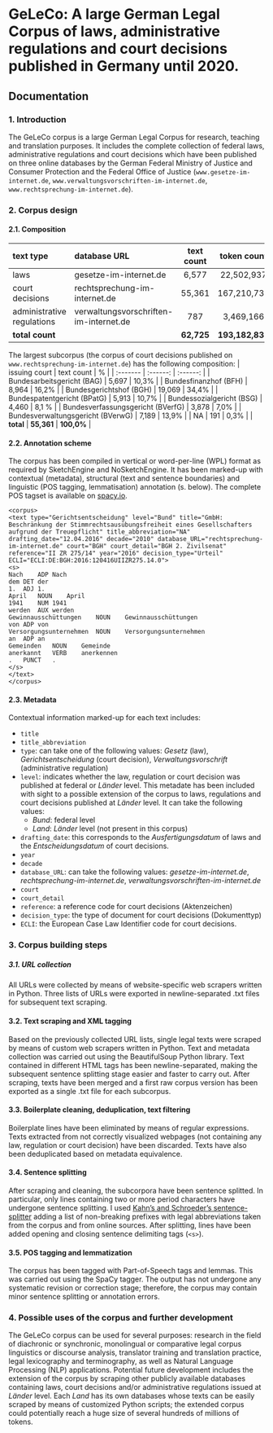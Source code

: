 # GeLeCo: A large German Legal Corpus of laws, administrative regulations and court decisions published in Germany until 2020.

## Documentation

### 1.  Introduction
The GeLeCo corpus is a large German Legal Corpus for research, teaching and translation purposes. It includes the complete collection of federal laws, administrative regulations and court decisions which have been published on three online databases by the German Federal Ministry of Justice and Consumer Protection and the Federal Office of Justice (`www.gesetze-im-internet.de`, `www.verwaltungsvorschriften-im-internet.de`, `www.rechtsprechung-im-internet.de`).

### 2.	Corpus design
#### 2.1.	Composition

| text type |	database URL | text count	| token count |
| :--------- | :--------- | :---------: | :---------: |
|laws |	gesetze-im-internet.de |	6,577	| 22,502,937 |
|court decisions |	rechtsprechung-im-internet.de |	55,361	| 167,210,730 |
|administrative regulations |	verwaltungsvorschriften-im-internet.de |	787	| 3,469,166 |
|**total count** |  |	**62,725** |	**193,182,833** |

The largest subcorpus (the corpus of court decisions published on `www.rechtsprechung-im-internet.de`) has the following composition: 
| issuing court | text count | % |
| :------- | :------: | :------: |
| Bundesarbeitsgericht (BAG) | 5,697 | 10,3% |
| Bundesfinanzhof (BFH) | 8,964 | 16,2% |
| Bundesgerichtshof (BGH) | 19,069 | 34,4% |
| Bundespatentgericht (BPatG) | 5,913 | 10,7% |
| Bundessozialgericht (BSG) | 4,460 | 8,1 % |
| Bundesverfassungsgericht (BVerfG) | 3,878 | 7,0% |
| Bundesverwaltungsgericht (BVerwG) | 7,189 | 13,9% |
| NA | 191 | 0,3% |
| **total** | **55,361** | **100,0%** |


#### 2.2.	Annotation scheme
The corpus has been compiled in vertical or word-per-line (WPL) format as required by SketchEngine and NoSketchEngine. It has been marked-up with contextual (metadata), structural (text and sentence boundaries) and linguistic (POS tagging, lemmatisation) annotation (s. below). The complete POS tagset is available on [spacy.io](https://spacy.io/api/annotation#pos-de). 

```
<corpus>
<text type="Gerichtsentscheidung" level="Bund" title="GmbH: Beschränkung der Stimmrechtsausübungsfreiheit eines Gesellschafters aufgrund der Treuepflicht" title_abbreviation="NA" drafting_date="12.04.2016" decade="2010" database_URL="rechtsprechung-im-internet.de" court="BGH" court_detail="BGH 2. Zivilsenat" reference="II ZR 275/14" year="2016" decision_type="Urteil" ECLI="ECLI:DE:BGH:2016:120416UIIZR275.14.0">
<s>
Nach	ADP	Nach
dem	DET	der
1.	ADJ	1.
April	NOUN	April
1941	NUM	1941
werden	AUX	werden
Gewinnausschüttungen	NOUN	Gewinnausschüttungen
von	ADP	von
Versorgungsunternehmen	NOUN	Versorgungsunternehmen
an	ADP	an
Gemeinden	NOUN	Gemeinde
anerkannt	VERB	anerkennen
.	PUNCT	.
</s>
</text>
</corpus>
```


#### 2.3.	Metadata
Contextual information marked-up for each text includes:
-	`title`
-	`title_abbreviation`
-	`type`: can take one of the following values: _Gesetz_ (law), _Gerichtsentscheidung_ (court decision), _Verwaltungsvorschrift_ (administrative regulation)
-	`level`: indicates whether the law, regulation or court decision was published at federal or _Länder_ level. This metadate has been included with sight to a possible extension of the corpus to laws, regulations and court decisions published at _Länder_ level. It can take the following values: 
    -	_Bund_: federal level
    -	_Land_: _Länder_ level (not present in this corpus)
-	`drafting_date`: this corresponds to the _Ausfertigungsdatum_ of laws and the _Entscheidungsdatum_ of court decisions.
-	`year`
-	`decade`
-	`database_URL`: can take the following values: _gesetze-im-internet.de_, _rechtsprechung-im-internet.de_, _verwaltungsvorschriften-im-internet.de_
-	`court`
-	`court_detail`
-	`reference`: a reference code for court decisions (Aktenzeichen)
-	`decision_type`: the type of document for court decisions (Dokumenttyp) 
-	`ECLI`: the European Case Law Identifier code for court decisions.


### 3.	Corpus building steps
##### 3.1.	URL collection
All URLs were collected by means of website-specific web scrapers written in Python. Three lists of URLs were exported in newline-separated .txt files for subsequent text scraping.

#### 3.2.	Text scraping and XML tagging
Based on the previously collected URL lists, single legal texts were scraped by means of custom web scrapers written in Python. Text and metadata collection was carried out using the BeautifulSoup Python library. Text contained in different HTML tags has been newline-separated, making the subsequent sentence splitting stage easier and faster to carry out. After scraping, texts have been merged and a first raw corpus version has been exported as a single .txt file for each subcorpus.

#### 3.3.	Boilerplate cleaning, deduplication, text filtering
Boilerplate lines have been eliminated by means of regular expressions. Texts extracted from not correctly visualized webpages (not containing any law, regulation or court decision) have been discarded. Texts have also been deduplicated based on metadata equivalence.

#### 3.4.	Sentence splitting
After scraping and cleaning, the subcorpora have been sentence splitted. In particular, only lines containing two or more period characters have undergone sentence splitting. I used [Kahn’s and Schroeder’s sentence-splitter](https://github.com/mediacloud/sentence-splitter) adding a list of non-breaking prefixes with legal abbreviations taken from the corpus and from online sources. After splitting, lines have been added opening and closing sentence delimiting tags (`<s>`).

#### 3.5.	POS tagging and lemmatization
The corpus has been tagged with Part-of-Speech tags and lemmas. This was carried out using the SpaCy tagger.  The output has not undergone any systematic revision or correction stage; therefore, the corpus may contain minor sentence splitting or annotation errors.

### 4.  Possible uses of the corpus and further development
The GeLeCo corpus can be used for several purposes: research in the field of diachronic or synchronic, monolingual or comparative legal corpus linguistics or discourse analysis, translator training and translation practice, legal lexicography and terminography, as well as Natural Language Processing (NLP) applications.
Potential future development includes the extension of the corpus by scraping other publicly available databases containing laws, court decisions and/or administrative regulations issued at _Länder_ level. Each _Land_ has its own databases whose texts can be easily scraped by means of customized Python scripts; the extended corpus could potentially reach a huge size of several hundreds of millions of tokens.
